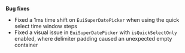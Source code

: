 **Bug fixes**

- Fixed a 1ms time shift on `EuiSuperDatePicker` when using the quick select time window steps
- Fixed a visual issue in `EuiSuperDatePicker` with `isQuickSelectOnly` enabled, where delimiter padding caused an unexpected empty container

